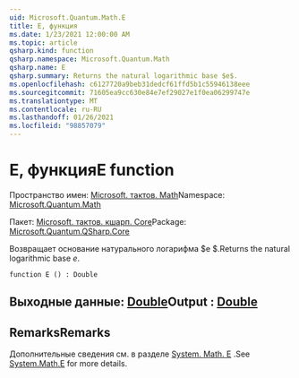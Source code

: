 ```yaml
---
uid: Microsoft.Quantum.Math.E
title: E, функция
ms.date: 1/23/2021 12:00:00 AM
ms.topic: article
qsharp.kind: function
qsharp.namespace: Microsoft.Quantum.Math
qsharp.name: E
qsharp.summary: Returns the natural logarithmic base $e$.
ms.openlocfilehash: c6127720a9beb31dedcf61ffd5b1c55946138eee
ms.sourcegitcommit: 71605ea9cc630e84e7ef29027e1f0ea06299747e
ms.translationtype: MT
ms.contentlocale: ru-RU
ms.lasthandoff: 01/26/2021
ms.locfileid: "98857079"
---
```

# <a name="e-function"></a><span data-ttu-id="67dce-102">E, функция</span><span class="sxs-lookup"><span data-stu-id="67dce-102">E function</span></span>

<span data-ttu-id="67dce-103">Пространство имен: [Microsoft. тактов. Math](xref:Microsoft.Quantum.Math)</span><span class="sxs-lookup"><span data-stu-id="67dce-103">Namespace: [Microsoft.Quantum.Math](xref:Microsoft.Quantum.Math)</span></span>

<span data-ttu-id="67dce-104">Пакет: [Microsoft. тактов. кшарп. Core](https://nuget.org/packages/Microsoft.Quantum.QSharp.Core)</span><span class="sxs-lookup"><span data-stu-id="67dce-104">Package: [Microsoft.Quantum.QSharp.Core](https://nuget.org/packages/Microsoft.Quantum.QSharp.Core)</span></span>


<span data-ttu-id="67dce-105">Возвращает основание натурального логарифма $e $.</span><span class="sxs-lookup"><span data-stu-id="67dce-105">Returns the natural logarithmic base $e$.</span></span>

```qsharp
function E () : Double
```


## <a name="output--double"></a><span data-ttu-id="67dce-106">Выходные данные: [Double](xref:microsoft.quantum.lang-ref.double)</span><span class="sxs-lookup"><span data-stu-id="67dce-106">Output : [Double](xref:microsoft.quantum.lang-ref.double)</span></span>



## <a name="remarks"></a><span data-ttu-id="67dce-107">Remarks</span><span class="sxs-lookup"><span data-stu-id="67dce-107">Remarks</span></span>

<span data-ttu-id="67dce-108">Дополнительные сведения см. в разделе [System. Math. E](https://docs.microsoft.com/dotnet/api/system.math.e) .</span><span class="sxs-lookup"><span data-stu-id="67dce-108">See [System.Math.E](https://docs.microsoft.com/dotnet/api/system.math.e) for more details.</span></span>